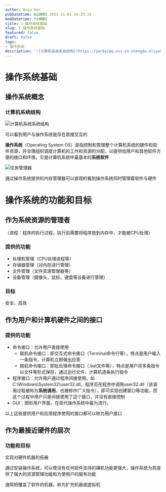 ```yaml
---
author: Boyu Ren
pubDatetime: &id001 2021-11-01 14:33:15
modDatetime: *id001
title: 1-操作系统基础
slug: 1-操作系统基础
featured: false
draft: false
tags:
- 操作系统
description: '![计算机系统系统结构](https://ywrbyimg.oss-cn-chengdu.aliyuncs.com/img/%E8%AE%A1%E7%AE%97%E6%9C%BA%E7%B3%BB%E7%BB%9F%E7%B3%BB%E7%BB%9F%E7%BB%93%E6%9E%84.jpg)'
---
```


# 操作系统基础

## 操作系统概念

### 计算机系统结构

![计算机系统系统结构](https://ywrbyimg.oss-cn-chengdu.aliyuncs.com/img/%E8%AE%A1%E7%AE%97%E6%9C%BA%E7%B3%BB%E7%BB%9F%E7%B3%BB%E7%BB%9F%E7%BB%93%E6%9E%84.jpg)

可以看到用户与操作系统是存在直接交互的

**操作系统**（Operating System OS）是指控制和管理整个计算机系统的硬件和软件资源，并合理组织调度计算机的工作和资源的分配，以提供给用户和其他软件方便的接口和环境，它是计算机系统中最基本的**系统软件**


![任务管理器](https://ywrbyimg.oss-cn-chengdu.aliyuncs.com/img/%E4%BB%BB%E5%8A%A1%E7%AE%A1%E7%90%86%E5%99%A8.jpg)


通过操作系统提供的内存管理器可以直观的看到操作系统同时管理着软件与硬件


# 操作系统的功能和目标

## 作为系统资源的管理者

（进程：程序的执行过程，执行前需要将程序放到内存中，才能被CPU处理）

### 提供的功能

- 处理机管理（CPU处理进程等）
- 存储器管理（对内存进行管理）
- 文件管理（文件资源管理器等）
- 设备管理（摄像头，鼠标，键盘等设备进行管理）

### 目标
安全，高效

## 作为用户和计算机硬件之间的接口

### 提供的功能
- 命令接口：允许用户直接使用
    - 联机命令接口：即交互式命令接口（Terminal命令行等），特点是用户输入一条指令，计算机立即做出应答
    - 脱机命令接口：即批处理命令接口（.bat文件等），特点是用户将多条指令以文件等形式保存，通过运行文件，计算机逐条执行指令
- 程序接口：允许用户通过程序间接使用。如C:\Windows\System32\user32.dll，程序员在程序中调用user32.dll（该调用过程被称为**系统调用**，也被称作广义指令），即可实现创建窗口等功能，而这个过程中用户只是间接使用了这个接口，并没有直接控制
- GUI：图形用户界面，在现代操作系统中最为流行。


以上这些提供用户和应用程序使用的接口都可以称为用户接口


## 作为最接近硬件的层次

### 功能和目标
实现对硬件机器的拓展

通过安装操作系统，可以使没有任何软件支持的裸机功能更强大，操作系统为其提供了强大的资源管理功能和方便用户的服务功能

通常把覆盖了软件的机器，称为扩充机器或虚拟机
